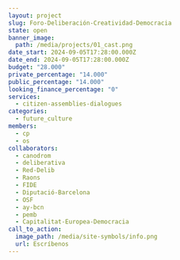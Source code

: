 ```yaml
---
layout: project
slug: Foro-Deliberación-Creatividad-Democracia
state: open
banner_image:
  path: /media/projects/01_cast.png
date_start: 2024-09-05T17:28:00.000Z
date_end: 2024-09-05T17:28:00.000Z
budget: "28.000"
private_percentage: "14.000"
public_percentage: "14.000"
looking_finance_percentage: "0"
services:
  - citizen-assemblies-dialogues
categories:
  - future_culture
members:
  - cp
  - os
collaborators:
  - canodrom
  - deliberativa
  - Red-Delib
  - Raons
  - FIDE
  - Diputació-Barcelona
  - OSF
  - ay-bcn
  - pemb
  - Capitalitat-Europea-Democracia
call_to_action:
  image_path: /media/site-symbols/info.png
  url: Escríbenos
---
```

